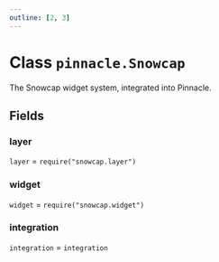 ```yaml
---
outline: [2, 3]
---
```


# Class `pinnacle.Snowcap`


The Snowcap widget system, integrated into Pinnacle.

## Fields

### layer

`layer` = `require("snowcap.layer")`



### widget

`widget` = `require("snowcap.widget")`



### integration

`integration` = `integration`




